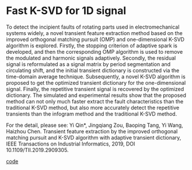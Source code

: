 # Fast K-SVD for 1D signal

To detect the incipient faults of rotating parts used in electromechanical systems widely, a novel transient feature extraction method based on the improved orthogonal matching pursuit (OMP) and one-dimensional K-SVD algorithm is explored. Firstly, the stopping criterion of adaptive spark is developed, and then the corresponding OMP algorithm is used to remove the modulated and harmonic signals adaptively. Secondly, the residual signal is reformulated as a signal matrix by period segmentation and circulating shift, and the initial transient dictionary is constructed via the time-domain average technique. Subsequently, a novel K-SVD algorithm is proposed to get the optimized transient dictionary for the one-dimensional signal. Finally, the repetitive transient signal is recovered by the optimized dictionary. The simulated and experimental results show that the proposed method can not only much faster extract the fault characteristics than the traditional K-SVD method, but also more accurately detect the repetitive transients than the infogram method and the traditional K-SVD method.

For the detail, please see: Yi Qin*, Jingqiang Zou, Baoping Tang, Yi Wang, Haizhou Chen. Transient feature extraction by the improved orthogonal matching pursuit and K-SVD algorithm with adaptive transient dictionary, IEEE Transactions on Industrial Informatics, 2019, DOI 10.1109/TII.2019.2909305.

[code](https://github.com/QinYi-team/codes)